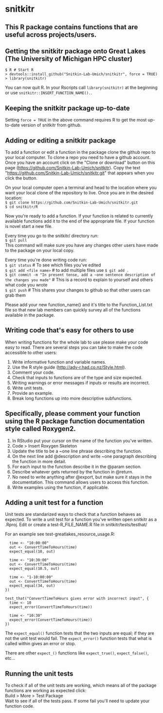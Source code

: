 # snitkitr
## This R package contains functions that are useful across projects/users. 

## Getting the snitkitr package onto Great Lakes (The University of Michigan HPC cluster)

`$ R # Start R`  
`> devtools::install_github("Snitkin-Lab-Umich/snitkitr", force = TRUE)`  
`> library(snitkitr)`  
  
You can now quit R. In your Rscripts call `library(snitkitr)` at the beginning or use `snitkitr::INSERT_FUNCTION_NAME().`. 

## Keeping the snitkitr package up-to-date  
Setting `force = TRUE` in the above command requires R to get the most up-to-date version of snitkitr from github.   

## Adding or editing a snitkitr package 
To add a function or edit a function in the package clone the github repo to your local computer. To clone a repo you need to have a github account. Once you have an account click on the "Clone or download" button on this page (https://github.com/Snitkin-Lab-Umich/snitkitr). Copy the text "https://github.com/Snitkin-Lab-Umich/snitkitr.git" that appears when you click the button. 

On your local computer open a terminal and head to the location where you want your local clone of the repository to live. Once you are in the desired location:   
`$ git clone https://github.com/Snitkin-Lab-Umich/snitkitr.git`  
`$ cd snitkitr/R`  
  
Now you're ready to add a function. If your function is related to currently available functions add it to the end of the appropriate file. If your function is novel start a new file.   

Every time you go to the snitkitr/ directory run:  
`$ git pull`   
This command will make sure you have any changes other users have made to the package on your local copy.  
  
Every time you're done writing code run:   
`$ git status` # To see which files you've edited   
`$ git add <file name>`  # to add multiple files use `$ git add .`  
`$ git commit -m "In present tense, add a ~one sentence description of the changes you made"` # This is a record to explain to yourself and others what code you wrote   
`$ git push` # This shares your changes to github so that other users can grab them  

Please add your new function_name() and it's title to the Function_List.txt file so that new lab members can quickly survey all of the functions available in the package.  
    
## Writing code that's easy for others to use
When writing functions for the whole lab to use please make your code easy to read. There are several steps you can take to make the code accessible to other users:  
1. Write informative function and variable names. 
2. Use the R style guide (http://adv-r.had.co.nz/Style.html). 
3. Comment your code.
4. Check that inputs to functions are of the type and size expected.
5. Writing warnings or error messages if inputs or results are incorrect. 
6. Write unit tests. 
7. Provide an example. 
8. Break long functions up into more descriptive subfunctions. 

## Specifically, please comment your function using the R package function documentation style called Roxygen2. 
1. In RStudio put your cursor on the name of the function you've written. 
2. Code > Insert Roxygen Skeleton
3. Update the title to be a ~one line phrase describing the function. 
4. On the next line add @description and write ~one paragraph describing the function in more detail. 
5. For each input to the function describe it in the @param section. 
6. Describe whatever gets returned by the function in @return. 
7. No need to write anything after @export, but make sure it stays in the documentation. This command allows users to access this function. 
8. Write examples using the function, if applicable. 

## Adding a unit test for a function 
Unit tests are standarized ways to check that a function behaves as expected. 
To write a unit test for a function you've written open snitkitr as a .Rproj. 
Edit or create a test-R_FILE_NAME.R file in snitkitr/tests/testhat/  

For an example see test-greatlakes_resource_usage.R:  
```test_that("ConvertTimeToHours returns expected times", {
  time <- "10:00:00"
  out <- ConvertTimeToHours(time)
  expect_equal(10, out)
  
  time <- "10:30:00"
  out <- ConvertTimeToHours(time)
  expect_equal(10.5, out)
  
  time <- "1-10:00:00"
  out <- ConvertTimeToHours(time)
  expect_equal(34, out)
})

test_that("ConvertTimeToHours gives error with incorrect input", {
  time <- 10
  expect_error(ConvertTimeToHours(time))
  
  time <- "10:30"
  expect_error(ConvertTimeToHours(time))
})
```

The `expect_equal()` function tests that the two inputs are equal; if they are not the unit test would fail.
The `expect_error()` function tests that what is called within gives an error or stop. 

There are other `expect_()` functions like `expect_true()`, `expect_false()`, etc... 

## Running the unit tests
To check if all of the unit tests are working, which means all of the package functions are working as expected click:   
Build > More > Test Package  
Wait to see if all of the tests pass. If some fail you'll need to update your function code.   


